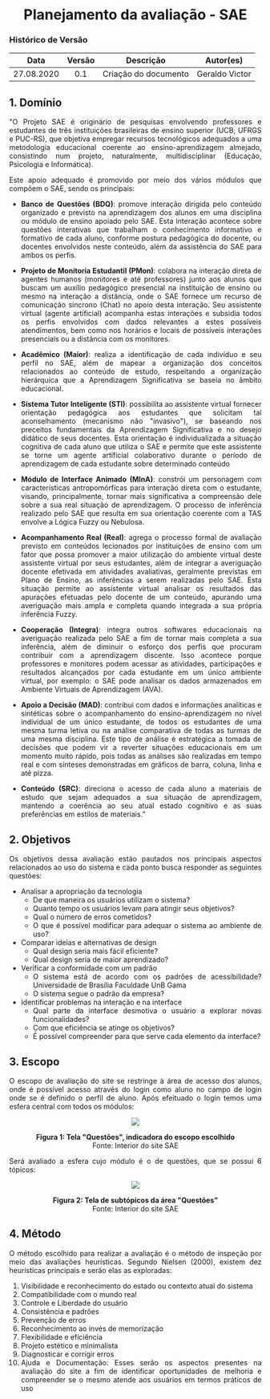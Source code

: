 # <center>Planejamento da avaliação - SAE

### Histórico de Versão
|    Data    | Versão | Descrição            | Autor(es)       |
| :--------: | :----: | :------------------: | :-------------: |
| 27.08.2020 |  0.1   | Criação do documento | Geraldo Victor |

<div align="justify">

## 1. Domínio
"O Projeto SAE é originário de pesquisas envolvendo professores e estudantes de três instituições brasileiras de ensino superior (UCB, UFRGS e PUC-RS), que objetiva empregar recursos tecnológicos adequados a uma metodologia educacional coerente ao ensino-aprendizagem almejado, consistindo num projeto, naturalmente, multidisciplinar (Educação, Psicologia e Informática).

Este apoio adequado é promovido por meio dos vários módulos que compõem o SAE, sendo os
principais:

- **Banco de Questões (BDQ)**: promove interação dirigida pelo conteúdo organizado e previsto na
aprendizagem dos alunos em uma disciplina ou módulo de ensino apoiado pelo SAE. Esta interação acontece sobre questões interativas que trabalham o conhecimento informativo e formativo de cada aluno, conforme postura pedagógica do docente, ou docentes envolvidos neste conteúdo, além da assistência do SAE para ambos os perfis.

- **Projeto de Monitoria Estudantil (PMon)**: colabora na interação direta de agentes humanos (monitores e até professores) junto aos alunos que buscam um auxílio pedagógico presencial na instituição de ensino ou mesmo na interação a distância, onde o SAE fornece um recurso de comunicação síncrono (Chat) no apoio desta interação. Seu assistente virtual (agente artificial) acompanha estas interações e subsidia todos os perfis envolvidos com dados relevantes a estes possíveis atendimentos, bem como nos horários e locais de possíveis interações presenciais ou a distância com os monitores.

- **Acadêmico (Maior)**: realiza a identificação de cada indivíduo e seu perfil no SAE, além de mapear a organização dos conceitos relacionados ao conteúdo de estudo, respeitando a organização hierárquica que a Aprendizagem Significativa se baseia no âmbito educacional.

- **Sistema Tutor Inteligente (STI)**: possibilita ao assistente virtual fornecer orientação pedagógica aos estudantes que solicitam tal aconselhamento (mecanismo não "invasivo"), se baseando nos preceitos fundamentais da Aprendizagem Significativa e no desejo didático de seus docentes. Esta orientação é individualizada a situação cognitiva de cada aluno que utiliza o SAE e permite que este assistente se torne um agente artificial colaborativo durante o período de aprendizagem de cada estudante sobre determinado conteúdo

- **Módulo de Interface Animado (MInA)**: constrói um personagem com características antropomórficas para interação direta com o estudante, visando, principalmente, tornar mais significativa a compreensão dele sobre a sua real situação de aprendizagem. O processo de inferência realizado pelo SAE que resulta em sua orientação coerente com a TAS envolve a Lógica Fuzzy ou Nebulosa.

- **Acompanhamento Real (Real)**: agrega o processo formal de avaliação previsto em conteúdos lecionados por instituições de ensino com um fator que possa promover a maior utilização do ambiente virtual deste assistente virtual por seus estudantes, além de integrar a averiguação docente efetivada em atividades avaliativas, geralmente previstas em Plano de Ensino, as inferências a serem realizadas pelo SAE. Esta situação permite ao assistente virtual analisar os resultados das apurações efetuadas pelo docente de um conteúdo, apurando uma averiguação mais ampla e completa quando integrada a sua própria inferência Fuzzy.

- **Cooperação (Integra)**: integra outros softwares educacionais na averiguação realizada pelo SAE a fim de tornar mais completa a sua inferência, além de diminuir o esforço dos perfis que procuram contribuir com a aprendizagem discente. Isso acontece porque professores e monitores podem acessar as atividades, participações e resultados alcançados por cada estudante em um único ambiente virtual, por exemplo: o SAE pode analisar os dados armazenados em Ambiente Virtuais de Aprendizagem (AVA).

- **Apoio a Decisão (MAD)**: contribui com dados e informações analíticas e sintéticas sobre o acompanhamento do ensino-aprendizagem no nível individual de um único estudante, de todos os estudantes de uma mesma turma letiva ou na análise comparativa de todas as turmas de uma mesma disciplina. Este tipo de análise é estratégica a tomada de decisões que podem vir a reverter situações educacionais em um momento muito rápido, pois todas as análises são realizadas em tempo real e com sínteses demonstradas em gráficos de barra, coluna, linha e até pizza.

- **Conteúdo (SRC)**: direciona o acesso de cada aluno a materiais de estudo que sejam adequados a sua situação de aprendizagem, mantendo a coerência ao seu atual estado cognitivo e as suas preferências em estilos de materiais.”

## 2. Objetivos
Os objetivos dessa avaliação estão pautados nos principais aspectos relacionados ao uso do sistema e
cada ponto busca responder as seguintes questões:
- Analisar a apropriação da tecnologia
    - De que maneira os usuários utilizam o sistema?
    - Quanto tempo os usuários levam para atingir seus objetivos?
    - Qual o número de erros cometidos?
    - O que é possível modificar para adequar o sistema ao ambiente de uso?
- Comparar ideias e alternativas de design
    - Qual design seria mais fácil eficiente?
    - Qual design seria de maior aprendizado?
- Verificar a conformidade com um padrão
    - O sistema está de acordo com os padrões de acessibilidade? Universidade de Brasília Faculdade UnB Gama
    - O sistema segue o padrão da empresa?
- Identificar problemas na interação e na interface
    - Qual parte da interface desmotiva o usuário a explorar novas funcionalidades?
    - Com que eficiência se atinge os objetivos?
    - É possível compreender para que serve cada elemento da interface?

## 3. Escopo
O escopo de avaliação do site se restringe à área de acesso dos alunos, onde é possível acesso através do login como aluno no campo de login onde se é definido o perfil de aluno. Após efeituado o login temos uma esfera central com todos os módulos:
<p align='center'>
    <img src='_media/images/tela1_sae.png'>
    <figcaption align='center'>
        <b>Figura 1: Tela "Questões", indicadora do escopo escolhido</b>
        <br> 
        Fonte: Interior do site SAE
    </figcaption>
</p>

Será avaliado a esfera cujo módulo é o de questões, que se possui 6 tópicos:
<p align='center'>
    <img src='_media/images/tela2_sae.png'>
    <figcaption align='center'>
        <b>Figura 2: Tela de subtópicos da área "Questões"</b>
        <br> 
        Fonte: Interior do site SAE
    </figcaption>
</p>

## 4. Método
O método escolhido para realizar a avaliação é o método de inspeção por meio das avaliações
heurísticas. Segundo Nielsen (2000), existem dez heurísticas principais e serão elas as exploradas:
1. Visibilidade e reconhecimento do estado ou contexto atual do sistema
2. Compatibilidade com o mundo real
3. Controle e Liberdade do usuário
4. Consistência e padrões
5. Prevenção de erros
6. Reconhecimento ao invés de memorização
7. Flexibilidade e eficiência 
8. Projeto estético e minimalista
9. Diagnosticar e corrigir erros
10. Ajuda e Documentação: Esses serão os aspectos presentes na avaliação do site a fim de identificar oportunidades de melhoria e compreender se o mesmo atende aos usuários em termos práticos de uso

</div>